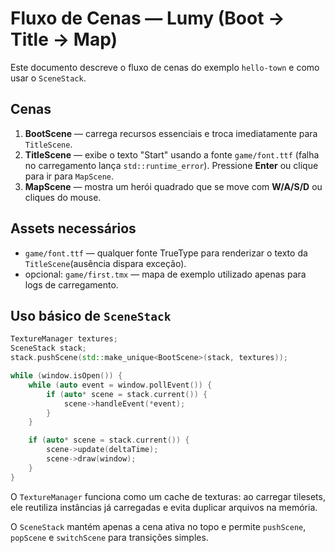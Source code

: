 # Fluxo de Cenas — Lumy (Boot → Title → Map)

Este documento descreve o fluxo de cenas do exemplo `hello-town` e como usar o `SceneStack`.

## Cenas

1. **BootScene** — carrega recursos essenciais e troca imediatamente para `TitleScene`.
2. **TitleScene** — exibe o texto "Start" usando a fonte `game/font.ttf` (falha no carregamento lança `std::runtime_error`). Pressione **Enter** ou clique para ir para `MapScene`.
3. **MapScene** — mostra um herói quadrado que se move com **W/A/S/D** ou cliques do mouse.

## Assets necessários

- `game/font.ttf` — qualquer fonte TrueType para renderizar o texto da `TitleScene`(ausência dispara exceção).
- opcional: `game/first.tmx` — mapa de exemplo utilizado apenas para logs de carregamento.

## Uso básico de `SceneStack`

```cpp
TextureManager textures;
SceneStack stack;
stack.pushScene(std::make_unique<BootScene>(stack, textures));

while (window.isOpen()) {
    while (auto event = window.pollEvent()) {
        if (auto* scene = stack.current()) {
            scene->handleEvent(*event);
        }
    }

    if (auto* scene = stack.current()) {
        scene->update(deltaTime);
        scene->draw(window);
    }
}
```

O `TextureManager` funciona como um cache de texturas: ao carregar tilesets, ele reutiliza instâncias já carregadas e evita duplicar arquivos na memória.

O `SceneStack` mantém apenas a cena ativa no topo e permite `pushScene`, `popScene` e `switchScene` para transições simples.


